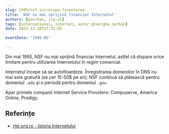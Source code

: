 ```yaml
---
slug: 1995/nsf-intrerupe-finantarea
title: 'NSF nu mai sprijină financiar Internetul'
authors: [gserban, ilg-ul]
tags: [international, internet, autor:gheorghe.serban]
date: 2023-12-20T17:32:05

eventDate: '1995-05'

---
```


Din mai 1995, NSF nu mai sprijină financiar Internetul, astfel că
dispare orice limitare pentru utilizarea Internetului în regim
comercial.

<!-- truncate -->

Internetul începe să se autofinanțeze. Înregistrarea domeniilor în DNS nu
mai este gratuită (se cer 15-50$ pe an); NSF continuă să plătească
pentru domeniul `.edu` și o periodă pentru domeniul `.gov`.

Apar primele companii Internet Service Providers: Compuserve,
America Online, Prodigy.

## Referințe

- [rite.org.ro - Istoria Internetului](https://rite.org.ro/istoria-internetului/)
